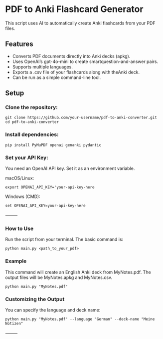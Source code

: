 # PDF to Anki Flashcard Generator

This script uses AI to automatically create Anki flashcards from your PDF files.

## Features
*	Converts PDF documents directly into Anki decks (apkg).
*	Uses OpenAI’s gpt-4o-mini to create smartquestion-and-answer pairs.
*	Supports multiple languages.
*	Exports a .csv file of your flashcards along with theAnki deck.
*	Can be run as a simple command-line tool.

## Setup

### Clone the repository:

~~~
git clone https://github.com/your-username/pdf-to-anki-converter.git
cd pdf-to-anki-converter
~~~

### Install dependencies:

~~~
pip install PyMuPDF openai genanki pydantic
~~~

### Set your API Key:

You need an OpenAI API key. Set it as an environment variable.

macOS/Linux:
~~~
export OPENAI_API_KEY='your-api-key-here
~~~
Windows (CMD):
~~~
set OPENAI_API_KEY=your-api-key-here
~~~

⸻

### How to Use

Run the script from your terminal. The basic command is:
~~~
python main.py <path_to_your_pdf>
~~~
### Example

This command will create an English Anki deck from MyNotes.pdf.
The output files will be MyNotes.apkg and MyNotes.csv.
~~~
python main.py "MyNotes.pdf"
~~~
### Customizing the Output

You can specify the language and deck name:
~~~
python main.py "MyNotes.pdf" --language "German" --deck-name "Meine Notizen"
~~~

⸻